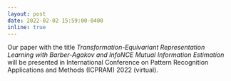 ```yaml
---
layout: post
date: 2022-02-02 15:59:00-0400
inline: true
---
```


Our paper with the title *Transformation-Equivariant Representation Learning with Barber-Agakov and InfoNCE Mutual Information Estimation* will be presented in International Conference on Pattern Recognition Applications and Methods (ICPRAM) 2022 (virtual).
